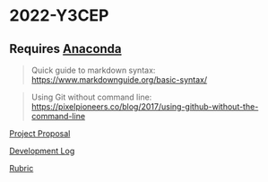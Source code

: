 # 2022-Y3CEP

## Requires [Anaconda](https://docs.continuum.io/anaconda/install)

> Quick guide to markdown syntax: https://www.markdownguide.org/basic-syntax/

> Using Git without command line: https://pixelpioneers.co/blog/2017/using-github-without-the-command-line

[Project Proposal](proposal.md)

[Development Log](devlog.md)

[Rubric](rubric.md)
